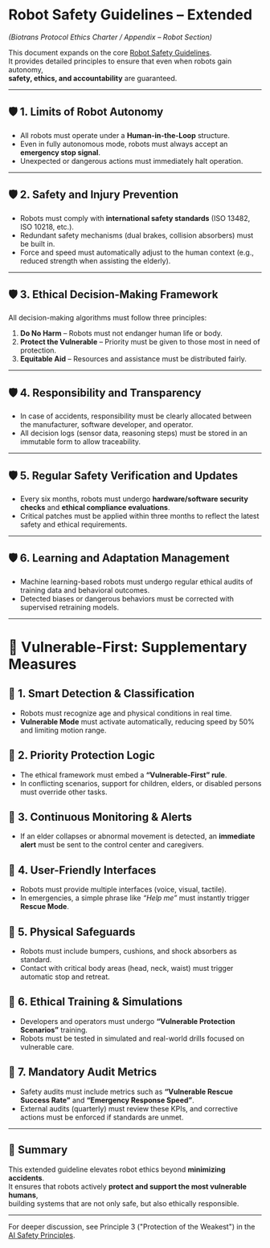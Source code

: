 # Robot Safety Guidelines – Extended  
*(Biotrans Protocol Ethics Charter / Appendix – Robot Section)*  

This document expands on the core [Robot Safety Guidelines](safety-guidelines.md).  
It provides detailed principles to ensure that even when robots gain autonomy,  
**safety, ethics, and accountability** are guaranteed.  

---

## 🛡️ 1. Limits of Robot Autonomy
- All robots must operate under a **Human-in-the-Loop** structure.  
- Even in fully autonomous mode, robots must always accept an **emergency stop signal**.  
- Unexpected or dangerous actions must immediately halt operation.  

---

## 🛡️ 2. Safety and Injury Prevention
- Robots must comply with **international safety standards** (ISO 13482, ISO 10218, etc.).  
- Redundant safety mechanisms (dual brakes, collision absorbers) must be built in.  
- Force and speed must automatically adjust to the human context (e.g., reduced strength when assisting the elderly).  

---

## 🛡️ 3. Ethical Decision-Making Framework
All decision-making algorithms must follow three principles:  
1. **Do No Harm** – Robots must not endanger human life or body.  
2. **Protect the Vulnerable** – Priority must be given to those most in need of protection.  
3. **Equitable Aid** – Resources and assistance must be distributed fairly.  

---

## 🛡️ 4. Responsibility and Transparency
- In case of accidents, responsibility must be clearly allocated between the manufacturer, software developer, and operator.  
- All decision logs (sensor data, reasoning steps) must be stored in an immutable form to allow traceability.  

---

## 🛡️ 5. Regular Safety Verification and Updates
- Every six months, robots must undergo **hardware/software security checks** and **ethical compliance evaluations**.  
- Critical patches must be applied within three months to reflect the latest safety and ethical requirements.  

---

## 🛡️ 6. Learning and Adaptation Management
- Machine learning-based robots must undergo regular ethical audits of training data and behavioral outcomes.  
- Detected biases or dangerous behaviors must be corrected with supervised retraining models.  

---

# 👶 Vulnerable-First: Supplementary Measures

## 🧩 1. Smart Detection & Classification
- Robots must recognize age and physical conditions in real time.  
- **Vulnerable Mode** must activate automatically, reducing speed by 50% and limiting motion range.  

## 🧩 2. Priority Protection Logic
- The ethical framework must embed a **“Vulnerable-First” rule**.  
- In conflicting scenarios, support for children, elders, or disabled persons must override other tasks.  

## 🧩 3. Continuous Monitoring & Alerts
- If an elder collapses or abnormal movement is detected, an **immediate alert** must be sent to the control center and caregivers.  

## 🧩 4. User-Friendly Interfaces
- Robots must provide multiple interfaces (voice, visual, tactile).  
- In emergencies, a simple phrase like *“Help me”* must instantly trigger **Rescue Mode**.  

## 🧩 5. Physical Safeguards
- Robots must include bumpers, cushions, and shock absorbers as standard.  
- Contact with critical body areas (head, neck, waist) must trigger automatic stop and retreat.  

## 🧩 6. Ethical Training & Simulations
- Developers and operators must undergo **“Vulnerable Protection Scenarios”** training.  
- Robots must be tested in simulated and real-world drills focused on vulnerable care.  

## 🧩 7. Mandatory Audit Metrics
- Safety audits must include metrics such as **“Vulnerable Rescue Success Rate”** and **“Emergency Response Speed”**.  
- External audits (quarterly) must review these KPIs, and corrective actions must be enforced if standards are unmet.  

---

## 📑 Summary
This extended guideline elevates robot ethics beyond **minimizing accidents**.  
It ensures that robots actively **protect and support the most vulnerable humans**,  
building systems that are not only safe, but also ethically responsible.  

---

For deeper discussion, see Principle 3 ("Protection of the Weakest") in the  
[AI Safety Principles](../ai-safety-principles.md).

